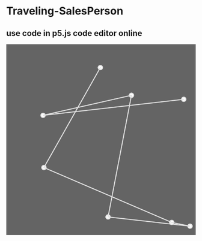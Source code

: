 # Traveling-SalesPerson
## use code in p5.js code editor online
![alt_text](https://github.com/peterspeeder/Traveling-SalesPerson/blob/main/Screenshot%202023-05-09%20at%2011.51.40%20AM.png)
